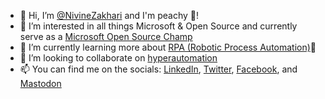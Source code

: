 - 👋 Hi, I’m [@NivineZakhari](https://github.com/NivineZakhari) and I'm peachy 🍑!
- 👀 I’m interested in all things Microsoft & Open Source and currently serve as a [Microsoft Open Source Champ](https://cloudblogs.microsoft.com/opensource/2022/01/06/microsofts-ospo-year-in-reviewwhat-weve-learned/)
- 🌱 I’m currently learning more about [RPA (Robotic Process Automation)](https://powerautomate.microsoft.com/en-us/robotic-process-automation/):robot: 
- 💞️ I’m looking to collaborate on [hyperautomation](https://info.microsoft.com/ww-Landing-Unlocking-Hyperautomation-with-RPA-DPA-and-AI.html)
- 📫 You can find me on the socials: [LinkedIn](https://www.linkedin.com/in/nivinekzakhari/), [Twitter](https://twitter.com/NivineKZakhari), [Facebook](https://www.facebook.com/nivine.zakhari), and [Mastodon](https://universeodon.com/@NivineKZakhari)

<!---
NivineZakhari/NivineZakhari is a ✨ special ✨ repository because its `README.md` (this file) appears on your GitHub profile.
You can click the Preview link to take a look at your changes.

[![trophy](https://github-profile-trophy.vercel.app/?username=NivineZakhari)](https://github.com/NivineZakhari)
--->

